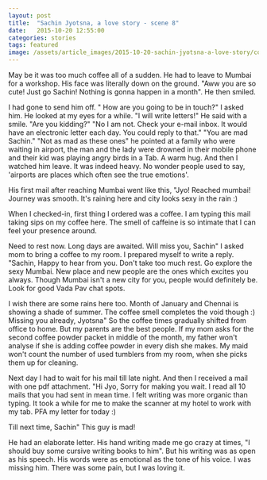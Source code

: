 ```yaml
---
layout: post
title:  "Sachin Jyotsna, a love story - scene 8"
date:   2015-10-20 12:55:00
categories: stories
tags: featured
image: /assets/article_images/2015-10-20-sachin-jyotsna-a-love-story/cover.jpg
---
```

May be it was too much coffee all of a sudden. He had to leave to Mumbai for a workshop. His face was literally down on the ground. "Aww you are so cute! Just go Sachin! Nothing is gonna happen in a month". He then smiled. 

I had gone to send him off. " How are you going to be in touch?" I asked him. He looked at my eyes for a while. 
"I will write letters!" He said with a smile.
"Are you kidding?"
"No I am not. Check your e-mail inbox. It would have an electronic letter each day. You could reply to that."
"You are mad Sachin."
"Not as mad as these ones" he pointed at a family who were waiting in airport, the man and the lady were drowned in their mobile phone and their kid was playing angry birds in a Tab. 
A warm hug. And then I watched him leave. It was indeed heavy. No wonder people used to say, 'airports are places which often see the true emotions'. 

His first mail after reaching Mumbai went like this, 
"Jyo! 
Reached mumbai! Journey was smooth. It's raining here and city looks sexy in the rain :) 

When I checked-in, first thing I ordered was a coffee. I am typing this mail taking sips on my coffee here. The smell of caffeine is so intimate that I can feel your presence around. 

Need to rest now. Long days are awaited.
Will miss you,
Sachin"
I asked mom to bring a coffee to my room. I prepared myself to write a reply. 
"Sachin,
Happy to hear from you. Don't take too much rest. Go explore the sexy Mumbai. New place and new people are the ones which excites you always. Though Mumbai isn't a new city for you, people would definitely be. Look for good Vada Pav chat spots. 

I wish there are some rains here too. Month of January and Chennai is showing a shade of summer. The coffee smell completes the void though :)
Missing you already,
Jyotsna"
So the coffee times gradually shifted from office to home. But my parents are the best people. If my mom asks for the second coffee powder packet in middle of the month, my father won't analyse if she is adding coffee powder in every dish she makes. My maid won't count the number of used tumblers from my room, when she picks them up for cleaning. 

Next day I had to wait for his mail till late night. And then I received a mail with one pdf attachment. 
"Hi Jyo,
Sorry for making you wait. I read all 10 mails that you had sent in mean time. 
I felt writing was more organic than typing. It took a while for me to make the scanner at my hotel to work with my tab. 
PFA my letter for today :)

Till next time,
Sachin"
This guy is mad! 

He had an elaborate letter. His hand writing made me go crazy at times, "I should buy some cursive writing books to him". But his writing was as open as his speech. His words were as emotional as the tone of his voice. I was missing him. There was some pain, but I was loving it.